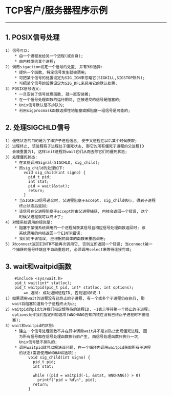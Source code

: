 # **TCP客户/服务器程序示例**
***

## **1. POSIX信号处理**
    1) 信号可以:
        * 由一个进程发给另一个进程(或自身);
        * 由内核发给某个进程;
    2) 调用sigaction设定一个信号的处置, 并有3种选择:
        * 提供一个函数, 特定信号发生就被调用;
        * 可把某个信号的处置设定为SIG_IGN来忽略它(SIGKILL,SIGSTOP除外);
        * 可把某个信号的设置设定为SIG_DFL来启用它的默认处置;
    3) POSIX信号语义:
        * 一旦安装了信号处理函数, 就一直安装着;
        * 在一个信号处理函数的运行期间, 正被递交的信号是阻塞的;
        * Unix信号默认是不排队的;
        * 利用sigprocmask函数选择性地阻塞或解阻塞一组信号是可能的;


## **2. 处理SIGCHLD信号**
    1) 僵死状态的目的是为了维护子进程信息, 便于父进程在以后某个时候获取;
    2) 进程终止, 该进程有子进程处于僵死状态, 那它的所有僵死子进程的父进程ID
       会被重置为1, 这样init进程将wait它们从而去除它们的僵死状态;
    3) 处理僵死状态:
        * 在某处调用Signal(SIGCHLD, sig_child);
        * 而sig_child的处理如下:
            void sig_child(int signo) {
              pid_t pid;
              int stat;
              pid = wait(&stat);
              return;
            }
        * 当SIGCHLD信号递交时, 父进程阻塞于accept, sig_child执行, 得到子进程
          终止状态后返回;
        * 该信号在父进程阻塞于accept时由父进程捕获, 内核会返回一个错误, 这个
          时候父进程就可以终止了;
    4) 对慢系统调用的规则是:
        * 阻塞于某慢系统调用的一个进程捕获某信号且相应信号处理函数返回时; 该
          系统调用的内核返回一个EINTR错误;
        * 我们对于该错误, 应根据的具体的函数来重启调用;
    5) 对connect返回EINTR不能再次调用它, 否则立即返回一个错误; 当connect被一
       个捕获的信号终端且不自动重启时, 必须调用select来等待连接完成;


## **3. wait和waitpid函数**
        #include <sys/wait.h>
        pid_t wait(int* statloc);
        pid_t waitpid(pid_t pid, int* statloc, int options);
            => 返回: 成功返回进程ID, 否则返回0或-1
    1) 如果调用wait的进程没有已终止的子进程, 有一个或多个子进程仍在执行, 那
       wait将阻塞知道有个子进程终止为止;
    2) waitpid的pid允许我们指定想等待的进程ID, -1表示等待第一个终止的子进程;
       options允许我们指定附加选项(WNOHANG告知内核在没有已终止子进程时不要阻
       塞);
    3) wait和waitpid的区别:
        * 建立一个信号处理函数不并在其中调用wait并不足以防止出现僵死进程, 因
          为所有信号都在信号处理函数执行前产生, 而信号处理函数只执行一次, 
          Unix信号是不排队的;
        * 调用waitpid就可以解决该问题, 在一个循环内调用waitpid获取所有子进程
          的状态(需要使用WNOHANG选项);
              void sig_child(int signo) {
                pid_t pid;
                int stat;

                while ((pid = waitpid(-1, &stat, WNOHANG)) > 0)
                  printf("pid = %d\n", pid);
                return;
              }
